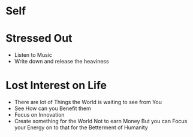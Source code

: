 # Self

# Stressed Out

- Listen to Music
- Write down and release the heaviness

# Lost Interest on Life

- There are lot of Things the World is waiting to see from You
- See How can you Benefit them
- Focus on Innovation
- Create something for the World Not to earn Money But you can Focus your Energy on to that for the Betterment of Humanity
